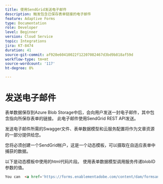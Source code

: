 ```yaml
---
title: 使用SendGrid发送电子邮件
description: 触发包含已保存表单链接的电子邮件
feature: Adaptive Forms
type: Documentation
role: Developer
level: Beginner
version: Cloud Service
topic: Integrations
jira: KT-8474
duration: 41
source-git-commit: af928e60410022f12207082467d3bd9b818af59d
workflow-type: tm+mt
source-wordcount: '117'
ht-degree: 0%

---
```


# 发送电子邮件

表单数据保存到Azure Blob Storage中后，会向用户发送一封电子邮件，其中包含指向所保存表单的链接。 此电子邮件使用SendGrid REST API发送。

发送电子邮件所需的Swagger文件、表单数据模型和云服务配置将作为文章资源的一部分提供给您。

您将必须创建一个SendGrid帐户，这是一个动态模板，可以摄取在自适应表单中捕获的数据。


以下是动态模板中使用的html代码片段。 使用表单数据模型调用服务传递blobID参数的值。

```html
You can  <a href='https://forms.enablementadobe.com/content/dam/formsanddocuments/azureportalstorage/creditcardapplication/jcr:content?wcmmode=disabled&ampguid={{blobID}}'>access your application here</a> and complete it.
```


